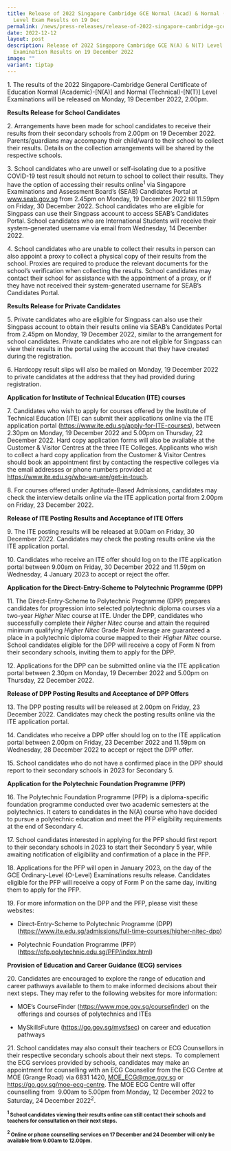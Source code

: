 ```yaml
---
title: Release of 2022 Singapore Cambridge GCE Normal (Acad) & Normal (Tech)
  Level Exam Results on 19 Dec
permalink: /news/press-releases/release-of-2022-singapore-cambridge-gce-na-nt-level-examination-results-19-dec/
date: 2022-12-12
layout: post
description: Release of 2022 Singapore Cambridge GCE N(A) & N(T) Level
  Examination Results on 19 December 2022
image: ""
variant: tiptap
---
```

<p>1. The results of the 2022 Singapore-Cambridge General Certificate of
Education Normal (Academic)-[N(A)] and Normal (Technical)-[N(T)] Level
Examinations will be released on Monday, 19 December 2022, 2.00pm.</p>
<p><strong>Results Release for School Candidates</strong>
</p>
<p>2. Arrangements have been made for school candidates to receive their
results from their secondary schools from 2.00pm on 19 December 2022. Parents/guardians
may accompany their child/ward to their school to collect their results.
Details on the collection arrangements will be shared by the respective
schools.</p>
<p>3. School candidates who are unwell or self-isolating due to a positive
COVID-19 test result should not return to school to collect their results.
They have the option of accessing their results online<sup>1</sup> via Singapore
Examinations and Assessment Board’s (SEAB) Candidates Portal at <a href="http://www.seab.gov.sg/" rel="noopener noreferrer nofollow" target="_blank"><u>www.seab.gov.sg</u></a> from
2.45pm on Monday, 19 December 2022 till 11.59pm on Friday, 30 December
2022. School candidates who are eligible for Singpass can use their Singpass
account to access SEAB’s Candidates Portal. School candidates who are International
Students will receive their system-generated username via email from Wednesday,
14 December 2022.</p>
<p>4. School candidates who are unable to collect their results in person
can also appoint a proxy to collect a physical copy of their results from
the school. Proxies are required to produce the relevant documents for
the school’s verification when collecting the results. School candidates
may contact their school for assistance with the appointment of a proxy,
or if they have not received their system-generated username for SEAB’s
Candidates Portal.</p>
<p><strong>Results Release for Private Candidates</strong>
</p>
<p>5. Private candidates who are eligible for Singpass can also use their
Singpass account to obtain their results online via SEAB’s Candidates Portal
from 2.45pm on Monday, 19 December 2022, similar to the arrangement for
school candidates. Private candidates who are not eligible for Singpass
can view their results in the portal using the account that they have created
during the registration.</p>
<p>6. Hardcopy result slips will also be mailed on Monday, 19 December 2022
to private candidates at the address that they had provided during registration.</p>
<p><strong>Application for Institute of Technical Education (ITE) courses</strong>
</p>
<p>7.&nbsp;Candidates who wish to apply for courses offered by the Institute
of Technical Education (ITE) can submit their applications online via the
ITE application portal (<a href="https://www.ite.edu.sg/apply-for-ITE-courses" rel="noopener noreferrer nofollow" target="_blank"><u>https://www.ite.edu.sg/apply-for-ITE-courses</u></a>),
between 2.30pm on Monday, 19 December 2022 and 5.00pm on Thursday, 22 December
2022. Hard copy application forms will also be available at the Customer
&amp; Visitor Centres at the three ITE Colleges. Applicants who wish to
collect a hard copy application from the Customer &amp; Visitor Centres
should book an appointment first by contacting the respective colleges
via the email addresses or phone numbers provided at <a href="https://www.ite.edu.sg/who-we-are/get-in-touch" rel="noopener noreferrer nofollow" target="_blank"><u>https://www.ite.edu.sg/who-we-are/get-in-touch</u></a>.</p>
<p>8. For courses offered under Aptitude-Based Admissions, candidates may
check the interview details online via the ITE application portal from
2.00pm on Friday, 23 December 2022.</p>
<p><strong>Release of ITE Posting Results and Acceptance of ITE Offers</strong>
</p>
<p>9.&nbsp;The ITE posting results will be released at 9.00am on Friday,
30 December 2022. Candidates may check the posting results online via the
ITE application portal.</p>
<p>10. Candidates who receive an ITE offer should log on to the ITE application
portal between 9.00am on Friday, 30 December 2022 and 11.59pm on Wednesday,
4 January 2023 to accept or reject the offer.</p>
<p><strong>Application for the Direct-Entry-Scheme to Polytechnic Programme (DPP)</strong>
</p>
<p>11.&nbsp;The Direct-Entry-Scheme to Polytechnic Programme (DPP) prepares
candidates for progression into selected polytechnic diploma courses via
a two-year <em>Higher Nitec </em>course at ITE. Under the DPP, candidates
who successfully complete their <em>Higher Nitec </em>course and attain
the required minimum qualifying <em>Higher Nitec </em>Grade Point Average
are guaranteed a place in a polytechnic diploma course mapped to their <em>Higher Nitec </em>course.
School candidates eligible for the DPP will receive a copy of Form N from
their secondary schools, inviting them to apply for the DPP.</p>
<p>12. Applications for the DPP can be submitted online via the ITE application
portal between 2.30pm on Monday, 19 December 2022 and 5.00pm on Thursday,
22 December 2022.&nbsp;</p>
<p><strong>Release of DPP Posting Results and Acceptance of DPP Offers</strong>
</p>
<p>13.&nbsp;The DPP posting results will be released at 2.00pm on Friday,
23 December 2022. Candidates may check the posting results online via the
ITE application portal.</p>
<p>14. Candidates who receive a DPP offer should log on to the ITE application
portal between 2.00pm on Friday, 23 December 2022 and 11.59pm on Wednesday,
28 December 2022 to accept or reject the DPP offer.</p>
<p>15. School candidates who do not have a confirmed place in the DPP should
report to their secondary schools in 2023 for Secondary 5.</p>
<p><strong>Application for the Polytechnic Foundation Programme (PFP)</strong>
</p>
<p>16.&nbsp;The Polytechnic Foundation Programme (PFP) is a diploma-specific
foundation programme conducted over two academic semesters at the polytechnics.
It caters to candidates in the N(A) course who have decided to pursue a
polytechnic education and meet the PFP eligibility requirements at the
end of Secondary 4.</p>
<p>17. School candidates interested in applying for the PFP should first
report to their secondary schools in 2023 to start their Secondary&nbsp;5
year, while awaiting notification of eligibility and confirmation of a
place in the PFP.</p>
<p>18. Applications for the PFP will open in January 2023, on the day of
the GCE Ordinary-Level (O-Level) Examinations results release. Candidates
eligible for the PFP will receive a copy of Form P on the same day, inviting
them to apply for the PFP.</p>
<p>19. For more information on the DPP and the PFP, please visit these websites:</p>
<ul data-tight="true" class="tight">
<li>
<p>Direct-Entry-Scheme to Polytechnic Programme (DPP) (<a href="http://www.ite.edu.sg/admissions/full-time-courses/higher-nitec-dpp" rel="noopener noreferrer nofollow" target="_blank"><u>https://www.ite.edu.sg/admissions/full-time-courses/higher-nitec-dpp</u></a>)</p>
</li>
<li>
<p>Polytechnic Foundation Programme (PFP) (<a href="https://pfp.polytechnic.edu.sg/PFP/index.html" rel="noopener noreferrer nofollow" target="_blank"><u>https://pfp.polytechnic.edu.sg/PFP/index.html</u></a>)</p>
</li>
</ul>
<p><strong>Provision of Education and Career Guidance (ECG) services</strong>
</p>
<p>20. Candidates are encouraged to explore the range of education and career
pathways available to them to make informed decisions about their next
steps. They may refer to the following websites for more information:</p>
<ul data-tight="true" class="tight">
<li>
<p>MOE’s CourseFinder (<a href="https://www.moe.gov.sg/coursefinder" rel="noopener noreferrer nofollow" target="_blank"><u>https://www.moe.gov.sg/coursefinder</u></a>)
on the offerings and courses of polytechnics and ITEs</p>
</li>
<li>
<p>MySkillsFuture (<a href="https://go.gov.sg/mysfsec" rel="noopener noreferrer nofollow" target="_blank"><u>https://go.gov.sg/mysfsec</u></a>)
on career and education pathways</p>
</li>
</ul>
<p>21. School candidates may also consult their teachers or ECG Counsellors
in their respective secondary schools about their next steps.&nbsp; To
complement the ECG services provided by schools, candidates may make an
appointment for counselling with an ECG Counsellor from the ECG Centre
at MOE (Grange Road) via 6831 1420, <a href="mailto:MOE_ECG@moe.gov.sg" rel="noopener noreferrer nofollow" target="_blank"><u>MOE_ECG@moe.gov.sg</u></a> or <a href="https://go.gov.sg/moe-ecg-centre" rel="noopener noreferrer nofollow" target="_blank"><u>https://go.gov.sg/moe-ecg-centre</u></a>.
The MOE ECG Centre will offer counselling from&nbsp; 9.00am to 5.00pm from
Monday, 12 December 2022 to Saturday, 24 December 2022<sup>2</sup>.</p>
<p><strong><sup><sub>1 </sub></sup><sub>School candidates viewing their results online can still contact their schools and teachers for consultation on their next steps.</sub></strong>
</p>
<p><strong><sup><sub>2 </sub></sup><sub>Online or phone counselling services on 17 December and 24 December will only be available from 9.00am to 12.00pm.</sub></strong>
</p>
<p></p>